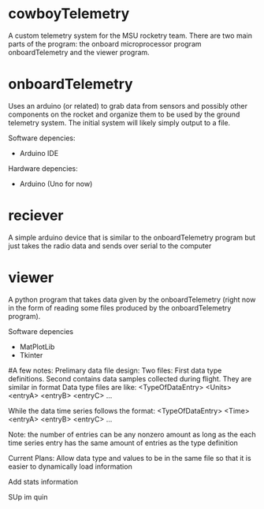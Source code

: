 # cowboyTelemetry
A custom telemetry system for the MSU rocketry team. There are two main parts of the program: the onboard microprocessor program onboardTelemetry and the viewer program.
# onboardTelemetry
Uses an arduino (or related) to grab data from sensors and possibly other components on the rocket and organize them to be used by the ground telemetry system.
The initial system will likely simply output to a file.

Software depencies:
- Arduino IDE

Hardware depencies:
- Arduino (Uno for now)

# reciever
A simple arduino device that is similar to the onboardTelemetry program but just takes the radio data and sends over serial to the computer

# viewer
A python program that takes data given by the onboardTelemetry (right now in the form of reading some files produced by the onboardTelemetry program).

Software depencies
- MatPlotLib
- Tkinter

#A few notes:
Prelimary data file design:
Two files:
First data type definitions.
Second contains data samples collected during flight.
They are similar in format
Data type files are like: 
\<TypeOfDataEntry\> \<Units\> \<entryA\> \<entryB\> \<entryC\> ...

While the data time series follows the format:
\<TypeOfDataEntry\> \<Time\> \<entryA\> \<entryB\> \<entryC\> ...

Note: the number of entries can be any nonzero amount as long as the each time series entry has the same amount of entries as the type definition

Current Plans:
Allow data type and values to be in the same file so that it is easier to dynamically load information

Add stats information

SUp im quin